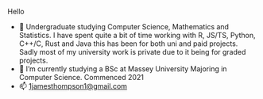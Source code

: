Hello
- 👀 Undergraduate studying Computer Science, Mathematics and Statistics. I have spent quite a bit of time working with R, JS/TS, Python, C++/C, Rust and Java this has been for both uni and paid projects. Sadly most of my university work is private due to it being for graded projects.
- 🌱 I’m currently studying a BSc at Massey University Majoring in Computer Science. Commenced 2021
- 📫 1jamesthompson1@gmail.com
